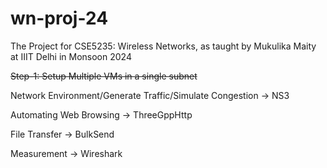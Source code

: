 # wn-proj-24
The Project for CSE5235: Wireless Networks, as taught by Mukulika Maity at IIIT Delhi in Monsoon 2024


~~Step-1: Setup Multiple VMs in a single subnet~~

Network Environment/Generate Traffic/Simulate Congestion  -> NS3

Automating Web Browsing -> ThreeGppHttp

File Transfer -> BulkSend

Measurement -> Wireshark
